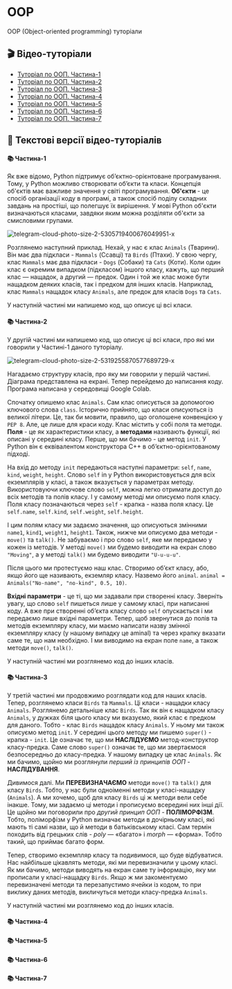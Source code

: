 # OOP
OOP (Object-oriented programming) туторіали

## 🎬 Відео-туторіали
* [Туторіал по ООП. Частина-1](https://www.tiktok.com/@learn.ai.python/video/7185242001275686149?lang=uk-UA)
* [Туторіал по ООП. Частина-2](https://www.tiktok.com/@learn.ai.python/video/7185973939942804742?lang=uk-UA)
* [Туторіал по ООП. Частина-3](https://www.tiktok.com/@learn.ai.python/video/7187085842781916422?lang=uk-UA)
* [Туторіал по ООП. Частина-4](https://www.tiktok.com/@learn.ai.python/video/7188216402422074630?lang=uk-UA)
* [Туторіал по ООП. Частина-5](https://www.tiktok.com/@learn.ai.python/video/7189288538859425030?lang=uk-UA)
* [Туторіал по ООП. Частина-6](https://www.tiktok.com/@learn.ai.python/video/7190416735315545349?lang=uk-UA)
* [Туторіал по ООП. Частина-7](https://www.tiktok.com/@learn.ai.python/video/7192681092447587590?lang=uk-UA)

## 📑 Текстові версії відео-туторіалів

#### 📚 Частина-1
Як вже відомо, Python підтримує обʼєктно-орієнтоване програмування. Тому, у Python можливо створювати обʼєкти та класи. Концепція об'єктів має важливе значення у світі програмування. **Об'єкти** - це спосіб організації коду в програмі, а також спосіб поділу складних завдань на простіші, що полегшує їх вирішення. У мові Python об'єкти визначаються класами, завдяки яким можна розділяти об'єкти за смисловими групами.

![telegram-cloud-photo-size-2-5305719400676049951-x](https://github.com/learn-ai-python/OOP_tutorials/assets/108177042/3ca78c35-3216-4dc7-ade3-9503d3c9445d)

Розглянемо наступний приклад. Нехай, у нас є клас ```Animals``` (Тварини). Він має два підкласи - ```Mammals``` (Ссавці) та ```Birds``` (Птахи). У свою чергу, клас ```Mammals``` має два підкласи - ```Dogs``` (Собаки) та ```Cats``` (Коти). Коли один клас є окремим випадком (підкласом) іншого класу, кажуть, що перший клас — нащадок, а другий — предок. Один і той же клас може бути нащадком деяких класів, так і предком для інших класів. Наприклад, клас ```Mammals``` нащадок класу ```Animals```, але предок для класів ```Dogs``` та ```Cats```. 

У наступній частині ми напишемо код, що описує ці всі класи.

#### 📚 Частина-2
У другій частині ми напишемо код, що описує ці всі класи, про які ми говорили у Частині-1 даного туторіалу.

![telegram-cloud-photo-size-2-5319255870577689729-x](https://github.com/learn-ai-python/OOP_tutorials/assets/108177042/13803baa-1935-485a-809d-cff9df90648c)

Нагадаємо структуру класів, про яку ми говорили у першій частині. Діаграма представлена на екрані. Тепер перейдемо до написання коду. Програма написана у середовищі Google Colab. 

Спочатку опишемо клас ```Animals```. Сам клас описується за допомогою ключового слова ```class```. Історично прийнято, що класи описуються із великої літери. Це, так би мовити, правило, що оголошене конвенцією у ```PEP 8```. Але, це лише для краси коду. Клас містить у собі поля та методи. **Поля** - це як характеристики класу, а **методами** називають функції, які описані у середині класу. Перше, що ми бачимо - це метод ```init```. У Python він є еквівалентом конструктора C++ в об’єктно-орієнтованому підході.

На вхід до методу ```init``` передаються наступні параметри: ```self```, ```name```, ```kind```, ```weight```, ```height```. Слово ```self``` in у Python використовується для всіх екземплярів у класі, а також вказується у параметрах методу. Використовуючи ключове слово ```self```, можна легко отримати доступ до всіх методів та полів класу. І у самому методі ми описуємо поля класу. Поля класу позначаються через ```self``` - крапка - назва поля класу. Це ```self.name```, ```self.kind```, ```self.weight```, ```self.height```.

І цим полям класу ми задаємо значення, що описуються змінними ```name1```, ```kind1```, ```weight1```, ```height1```. Також, нижче ми описуємо два методи - ```move()``` та ```talk()```. Не забуваємо і про слово ```self```, яке ми передаємо у кожен із методів. У методі ```move()``` ми будемо виводити на екран слово ```"Moving"```, а у методі ```talk()``` ми будемо виводити ```"U-u-u-u"```.

Після цього ми протестуємо наш клас. Створимо обʼєкт класу, або, якщо його ще називають, екземляр класу. Назвемо його ```animal```. ```animal = Animals("No-name", "no-kind", 0.5, 10)```.

**Вхідні параметри** - це ті, що ми задавали при створенні класу. Зверніть увагу, що слово ```self``` пишеться лише у самому класі, при написанні коду. А вже при створенні обʼєкта класу слово ```self``` опускається і ми передаємо лише вхідні параметри. Тепер, щоб звернутися до полів та методів екземпляру класу, ми маємо написати назву змінної екземпляру класу (у нашому випадку це aminal) та через крапку вказати саме те, що нам необхідно. І ми виводимо на екран поле ```name```, а також методи ```move()```, ```talk()```. 

У наступній частині ми розглянемо код до інших класів.

#### 📚 Частина-3
У третій частині ми продовжимо розглядати код для наших класів. Тепер, розглянемо класи ```Birds``` та ```Mammals```. Ці класи - нащадки класу ```Animals```. Розглянемо детальніше клас ```Birds```. Так як він є нащадком класу ```Animals```, у дужках біля цього класу ми вказуємо, який клас є предком для даного. Тобто - клас ```Birds``` нащадок класу ```Animals```. У ньому ми також описуємо метод ```init```. У середині цього методу ми пишемо ```super()``` - крапка - ```init```. Це означає те, що ми **НАСЛІДУЄМО** метод-конструктор класу-предка. Саме слово ```super()``` означає те, що ми звертаємося безпосередньо до класу-предка. У нашому випадку це клас ```Animals```. Як ми бачимо, щойно ми розглянули *перший із принципів ООП* - **НАСЛІДУВАННЯ**. 

Дивимося далі. Ми **ПЕРЕВИЗНАЧАЄМО** методи ```move()``` та ```talk()``` для класу ```Birds```. Тобто, у нас були одноіменні методи у класі-нащадку (```Animals```). А ми хочемо, щоб для класу ```Birds``` ці ж методи вели себе інакше. Тому, ми задаємо ці методи і прописуємо всередині них інші дії. Це щойно ми поговорили про *другий принцип ООП* - **ПОЛІМОРФІЗМ**. Тобто, поліморфізм у Python визначає методи в дочірньому класі, які мають ті самі назви, що й методи в батьківському класі. Сам термін походить від грецьких слів -  *poly* — «багато» і *morph* — «форма». Тобто такий, що приймає багато форм.

Тепер, створимо екземпляр класу та подивимося, що буде відбуватися. Нас найбільше цікавлять методи, які ми перевизначили у цьому класі. Як ми бачимо, методи виводять на екран саме ту інформацію, яку ми прописали у класі-нащадку ```Birds```. Якщо ж ми закоментуємо перевизначені методи та перезапустимо ячейки із кодом, то при виклику даних методів, викличуться методи класу-предка ```Animals```.

У наступній частині ми розглянемо код до інших класів.

#### 📚 Частина-4
#### 📚 Частина-5
#### 📚 Частина-6
#### 📚 Частина-7

